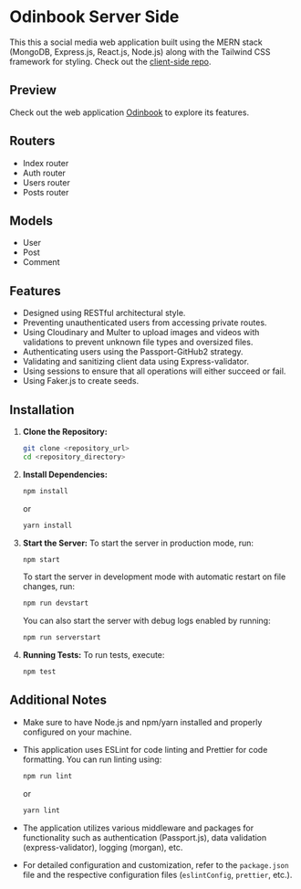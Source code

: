# Odinbook Server Side
This this a social media web application built using the MERN stack (MongoDB, Express.js, React.js, Node.js) along with the Tailwind CSS framework for styling.
Check out the [client-side repo](https://github.com/LaythAlqadhi/odin-book-client-side).

## Preview
Check out the web application [Odinbook](https://odinbook-eight.vercel.app) to explore its features.

## Routers
- Index router
- Auth router
- Users router
- Posts router

## Models
- User
- Post
- Comment

## Features
- Designed using RESTful architectural style.
- Preventing unauthenticated users from accessing private routes.
- Using Cloudinary and Multer to upload images and videos with validations to prevent unknown file types and oversized files.
- Authenticating users using the Passport-GitHub2 strategy.
- Validating and sanitizing client data using Express-validator.
- Using sessions to ensure that all operations will either succeed or fail.
- Using Faker.js to create seeds.

## Installation

1. **Clone the Repository:**
   ```bash
   git clone <repository_url>
   cd <repository_directory>
   ```

2. **Install Dependencies:**
   ```bash
   npm install
   ```

   or

   ```bash
   yarn install
   ```

3. **Start the Server:**
   To start the server in production mode, run:
   ```bash
   npm start
   ```

   To start the server in development mode with automatic restart on file changes, run:
   ```bash
   npm run devstart
   ```

   You can also start the server with debug logs enabled by running:
   ```bash
   npm run serverstart
   ```

4. **Running Tests:**
   To run tests, execute:
   ```bash
   npm test
   ```

## Additional Notes

- Make sure to have Node.js and npm/yarn installed and properly configured on your machine.
- This application uses ESLint for code linting and Prettier for code formatting. You can run linting using:
  ```bash
  npm run lint
  ```
  or
  ```bash
  yarn lint
  ```

- The application utilizes various middleware and packages for functionality such as authentication (Passport.js), data validation (express-validator), logging (morgan), etc.
- For detailed configuration and customization, refer to the `package.json` file and the respective configuration files (`eslintConfig`, `prettier`, etc.).
